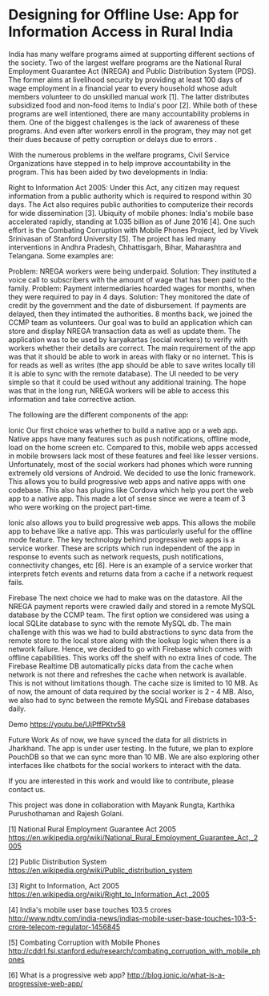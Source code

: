 # Designing for Offline Use: App for Information Access in Rural India

India has many welfare programs aimed at supporting different sections of the society. Two of the largest welfare programs are the National Rural Employment Guarantee Act (NREGA) and Public Distribution System (PDS). The former aims at livelihood security by providing at least 100 days of wage employment in a financial year to every household whose adult members volunteer to do unskilled manual work [1]. The latter distributes subsidized food and non-food items to India's poor [2]. While both of these programs are well intentioned, there are many accountability problems in them. One of the biggest challenges is the lack of awareness of these programs. And even after workers enroll in the program, they may not get their dues because of petty corruption or delays due to errors .

With the numerous problems in the welfare programs, Civil Service Organizations have stepped in to help improve accountability in the program. This has been aided by two developments in India:

Right to Information Act 2005: Under this Act, any citizen may request information from a public authority which is required to respond within 30 days. The Act also requires public authorities to computerize their records for wide dissemination [3].
Ubiquity of mobile phones: India's mobile base accelerated rapidly, standing at 1.035 billion as of June 2016 [4].
One such effort is the Combating Corruption with Mobile Phones Project, led by Vivek Srinivasan of Stanford University [5]. The project has led many interventions in Andhra Pradesh, Chhattisgarh, Bihar, Maharashtra and Telangana. Some examples are:

Problem: NREGA workers were being underpaid. Solution: They instituted a voice call to subscribers with the amount of wage that has been paid to the family.
Problem: Payment intermediaries hoarded wages for months, when they were required to pay in 4 days. Solution: They monitored the date of credit by the government and the date of disbursement. If payments are delayed, then they intimated the authorities.
8 months back, we joined the CCMP team as volunteers. Our goal was to build an application which can store and display NREGA transaction data as well as update them. The application was to be used by karyakartas (social workers) to verify with workers whether their details are correct. The main requirement of the app was that it should be able to work in areas with flaky or no internet. This is for reads as well as writes (the app should be able to save writes locally till it is able to sync with the remote database). The UI needed to be very simple so that it could be used without any additional training. The hope was that in the long run, NREGA workers will be able to access this information and take corrective action.

The following are the different components of the app:

Ionic
Our first choice was whether to build a native app or a web app. Native apps have many features such as push notifications, offline mode, load on the home screen etc. Compared to this, mobile web apps accessed in mobile browsers lack most of these features and feel like lesser versions. Unfortunately, most of the social workers had phones which were running extremely old versions of Android. We decided to use the Ionic framework. This allows you to build progressive web apps and native apps with one codebase. This also has plugins like Cordova which help you port the web app to a native app. This made a lot of sense since we were a team of 3 who were working on the project part-time.

Ionic also allows you to build progressive web apps. This allows the mobile app to behave like a native app. This was particularly useful for the offline mode feature. The key technology behind progressive web apps is a service worker. These are scripts which run independent of the app in response to events such as network requests, push notifications, connectivity changes, etc [6]. Here is an example of a service worker that interprets fetch events and returns data from a cache if a network request fails.

Firebase
The next choice we had to make was on the datastore. All the NREGA payment reports were crawled daily and stored in a remote MySQL database by the CCMP team. The first option we considered was using a local SQLite database to sync with the remote MySQL db. The main challenge with this was we had to build abstractions to sync data from the remote store to the local store along with the lookup logic when there is a network failure. Hence, we decided to go with Firebase which comes with offline capabilities. This works off the shelf with no extra lines of code. The Firebase Realtime DB automatically picks data from the cache when network is not there and refreshes the cache when network is available. This is not without limitations though. The cache size is limited to 10 MB. As of now, the amount of data required by the social worker is 2 - 4 MB. Also, we also had to sync between the remote MySQL and Firebase databases daily.

Demo
https://youtu.be/UjPffPKtv58

Future Work
As of now, we have synced the data for all districts in Jharkhand. The app is under user testing. In the future, we plan to explore PouchDB so that we can sync more than 10 MB. We are also exploring other interfaces like chatbots for the social workers to interact with the data.

If you are interested in this work and would like to contribute, please contact us.

This project was done in collaboration with Mayank Rungta, Karthika Purushothaman and Rajesh Golani.

[1] National Rural Employment Guarantee Act 2005 https://en.wikipedia.org/wiki/National_Rural_Employment_Guarantee_Act,_2005

[2] Public Distribution System https://en.wikipedia.org/wiki/Public_distribution_system

[3] Right to Information, Act 2005 https://en.wikipedia.org/wiki/Right_to_Information_Act,_2005

[4] India's mobile user base touches 103.5 crores http://www.ndtv.com/india-news/indias-mobile-user-base-touches-103-5-crore-telecom-regulator-1456845

[5] Combating Corruption with Mobile Phones http://cddrl.fsi.stanford.edu/research/combating_corruption_with_mobile_phones

[6] What is a progressive web app? http://blog.ionic.io/what-is-a-progressive-web-app/

